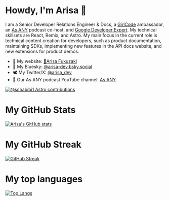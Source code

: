 # Howdy, I'm Arisa 👋

I am a Senior Developer Relations Engineer & Docs, a [GirlCode](https://www.girl-code.co.uk/) ambassador, an [As ANY](https://www.youtube.com/@as_any) podcast co-host, and [Google Developer Expert](https://twitter.com/GoogleDevExpert). My technical skillsets are React, Remix, and Astro. My main focus in the current role is technical content creation for developers, such as product documentation, maintaining SDKs, implementing new features in the API docs website, and new extensions for product demos.


- 🌱 My website: [🥑Arisa Fukuzaki](https://bento.me/arisa-fukuzaki)
- 🦋 My Bluesky: [@arisa-dev.bsky.social](https://bsky.app/profile/arisa-dev.bsky.social)
- 🕊 My Twitter/X: [@arisa_dev](https://twitter.com/arisa_dev)
- 💜 Our As ANY podcast YouTube channel: [As ANY](https://www.youtube.com/@as_any)

[![@schabibi1 Astro contributions](https://astro.badg.es/v1/contributor/schabibi1.svg)](https://astro.badg.es/v1/contributor/schabibi1/)

# My GitHub Stats
[![Arisa's GitHub stats](https://github-readme-stats.vercel.app/api?username=schabibi1)](https://github.com/schabibi1/github-readme-stats)

# My GitHub Streak
[![GitHub Streak](https://github-readme-streak-stats.herokuapp.com/?user=schabibi1)](https://git.io/streak-stats)

# My top languages
[![Top Langs](https://github-readme-stats.vercel.app/api/top-langs/?username=schabibi1)](https://github.com/schabibi1/github-readme-stats)

<!--
**schabibi1/schabibi1** is a ✨ _special_ ✨ repository because its `README.md` (this file) appears on your GitHub profile.

Here are some ideas to get you started:

- 🔭 I’m currently working on ...
- 🌱 I’m currently learning ...
- 👯 I’m looking to collaborate on ...
- 🤔 I’m looking for help with ...
- 💬 Ask me about ...
- 📫 How to reach me: ...
- 😄 Pronouns: ...
- ⚡ Fun fact: ...
-->
